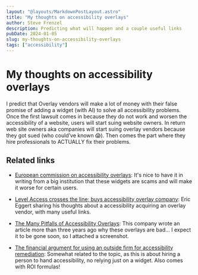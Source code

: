 ```yaml
---
layout: "@layouts/MarkdownPostLayout.astro"
title: "My thoughts on accessibility overlays"
author: Steve Frenzel
description: Predicting what will happen and a couple useful links
pubDate: 2024-01-05
slug: my-thoughts-on-accessibility-overlays
tags: ["accessibility"]
---
```


# My thoughts on accessibility overlays

I predict that Overlay vendors will make a lot of money with their false promise of adding a widget (with AI) to solve all accessibility problems. Once the first lawsuit comes in because they do not work and worsen the accessibility of a website, users will start suing website owners. In return web site owners aka companies will start suing overlay vendors because they got sued (who could’ve known :scream:). Then comes the part where they hire professionals to ACTUALLY fix their problems.

## Related links

- [European commission on accessibility overlays](https://commission.europa.eu/resources-partners/europa-web-guide/design-content-and-development/accessibility/testing-early-and-regularly/accessibility-overlays_en): It's nice to have it in writing from a big institution that these widgets are scams and will make it worse for certain users.

- [Level Access crosses the line; buys accessibility overlay company](https://yatil.net/blog/level-access-userway): Eric Eggert sharing his thoughts about a accessibility acquiring an overlay vendor, with many useful links.

- [The Many Pitfalls of Accessibility Overlays](https://www.levelaccess.com/blog/the-many-pitfalls-of-accessibility-overlays/): This company wrote an article more than three years ago why these overlays are bad... I expect it to be gone soon, so I attached a screenshot.

- [The financial argument for using an outside firm for accessibility remediation](https://karlgroves.com/the-financial-argument-for-using-an-outside-firm-for-accessibility-remediation/): Somewhat related to the topic, as this is about hiring a person to hand accessibility, no relying just on a widget. Also comes with ROI formulas!
